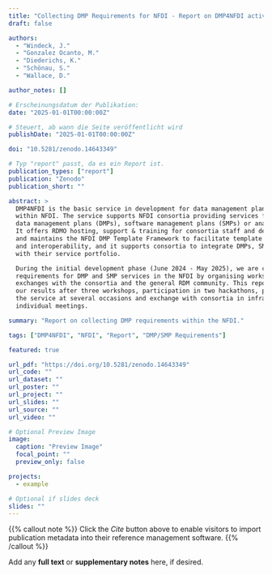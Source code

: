 ```yaml
---
title: "Collecting DMP Requirements for NFDI - Report on DMP4NFDI activities (1.0.0)"
draft: false

authors:
  - "Windeck, J."
  - "Gonzalez Ocanto, M."
  - "Diederichs, K."
  - "Schönau, S."
  - "Wallace, D."

author_notes: []

# Erscheinungsdatum der Publikation:
date: "2025-01-01T00:00:00Z"

# Steuert, ab wann die Seite veröffentlicht wird
publishDate: "2025-01-01T00:00:00Z"

doi: "10.5281/zenodo.14643349"

# Typ "report" passt, da es ein Report ist. 
publication_types: ["report"]
publication: "Zenodo"
publication_short: ""

abstract: >
  DMP4NFDI is the basic service in development for data management planning 
  within NFDI. The service supports NFDI consortia providing services for 
  data management plans (DMPs), software management plans (SMPs) or analogues. 
  It offers RDMO hosting, support & training for consortia staff and develops 
  and maintains the NFDI DMP Template Framework to facilitate template development 
  and interoperability, and it supports consortia to integrate DMPs, SMPs etc. 
  with their service portfolio.

  During the initial development phase (June 2024 - May 2025), we are collecting 
  requirements for DMP and SMP services in the NFDI by organising workshops and 
  exchanges with the consortia and the general RDM community. This report summarizes 
  our results after three workshops, participation in two hackathons, presenting 
  the service at several occasions and exchange with consortia in infra-dmp and 
  individual meetings.

summary: "Report on collecting DMP requirements within the NFDI."

tags: ["DMP4NFDI", "NFDI", "Report", "DMP/SMP Requirements"]

featured: true

url_pdf: "https://doi.org/10.5281/zenodo.14643349"
url_code: ""
url_dataset: ""
url_poster: ""
url_project: ""
url_slides: ""
url_source: ""
url_video: ""

# Optional Preview Image
image:
  caption: "Preview Image"
  focal_point: ""
  preview_only: false

projects:
  - example

# Optional if slides deck
slides: ""
---
```


{{% callout note %}}
Click the _Cite_ button above to enable visitors to import publication metadata into their reference management software.
{{% /callout %}}

Add any **full text** or **supplementary notes** here, if desired.
